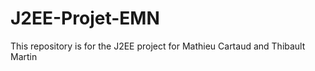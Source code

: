 J2EE-Projet-EMN
===============

This repository is for the J2EE project for Mathieu Cartaud and Thibault Martin
